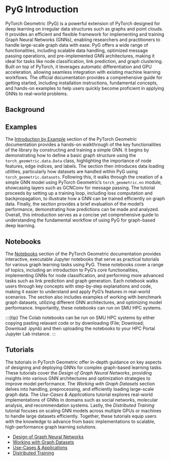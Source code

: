 # PyG Introduction

PyTorch Geometric (PyG) is a powerful extension of PyTorch designed for deep
learning on irregular data structures such as graphs and point clouds. It
provides an efficient and flexible framework for implementing and training Graph
Neural Networks (GNNs), enabling researchers and practitioners to handle
large-scale graph data with ease. PyG offers a wide range of functionalities,
including scalable data handling, optimized message passing operations, and
pre-implemented GNN architectures, making it ideal for tasks like node
classification, link prediction, and graph clustering. Built on top of PyTorch,
it leverages automatic differentiation and GPU acceleration, allowing seamless
integration with existing machine learning workflows. The official documentation
provides a comprehensive guide for getting started, including installation
instructions, fundamental concepts, and hands-on examples to help users quickly
become proficient in applying GNNs to real-world problems.

## Background

## Examples

The [Introduction by
Example](https://pytorch-geometric.readthedocs.io/en/latest/get_started/introduction.html)
section of the PyTorch Geometric documentation provides a hands-on walkthrough
of the key functionalities of the library by constructing and training a simple
GNN. It begins by demonstrating how to define a basic graph structure using the
`torch_geometric.data.Data` class, highlighting the importance of node features,
edge indices, and labels. The section then introduces data loading utilities,
particularly how datasets are handled within PyG using
`torch_geometric.datasets`. Following this, it walks through the creation of a
simple GNN model using PyTorch Geometric’s `torch_geometric.nn` module,
showcasing layers such as GCNConv for message passing. The tutorial proceeds by
setting up a training loop, including loss computation and backpropagation, to
illustrate how a GNN can be trained efficiently on graph data. Finally, the
section provides a brief evaluation of the model’s performance, demonstrating
how predictions can be made and analyzed. Overall, this introduction serves as a
concise yet comprehensive guide to understanding the fundamental workflow of
using PyG for graph-based deep learning.

## Notebooks

The
[Notebooks](https://pytorch-geometric.readthedocs.io/en/latest/get_started/colabs.html)
section of the PyTorch Geometric documentation provides interactive, executable
Jupyter notebooks that serve as practical tutorials for various graph learning
tasks using PyG. These notebooks cover a range of topics, including an
introduction to PyG’s core functionalities, implementing GNNs for node
classification, and performing more advanced tasks such as link prediction and
graph generation. Each notebook walks users through key concepts with
step-by-step explanations and code, making it easier to understand and apply
PyG’s features in real-world scenarios. The section also includes examples of
working with benchmark graph datasets, utilizing different GNN architectures,
and optimizing model performance. Importantly, these notebooks can run on SMU
HPC systems.

:::{tip} The Colab notebooks can be run on SMU HPC systems by either copying
pasting relavant code or by downloading (File; Download; Download .ipynb) and
then uploading the notebooks to your HPC Portal Jupyter Lab instance. :::

## Tutorials

The tutorials in PyTorch Geometric offer in-depth guidance on key aspects of
designing and deploying GNNs for complex graph-based learning tasks. These
tutorials cover the *Design of Graph Neural Networks*, providing insights into
various GNN architectures and optimization strategies to improve model
performance. The *Working with Graph Datasets* section delves into handling,
preprocessing, and efficiently loading large-scale graph data. The *Use-Cases &
Applications* tutorial explores real-world implementations of GNNs in domains
such as social networks, molecular analysis, and recommendation systems. Lastly,
the *Distributed Training* tutorial focuses on scaling GNN models across multiple
GPUs or machines to handle large datasets efficiently. Together, these tutorials
equip users with the knowledge to advance from basic implementations to
scalable, high-performance graph learning solutions.

- [Design of Graph Neural Networks](https://pytorch-geometric.readthedocs.io/en/latest/tutorial/gnn_design.html)
- [Working with Graph Datasets](https://pytorch-geometric.readthedocs.io/en/latest/tutorial/dataset.html)
- [Use-Cases & Applications](https://pytorch-geometric.readthedocs.io/en/latest/tutorial/application.html)
- [Distributed Training](https://pytorch-geometric.readthedocs.io/en/latest/tutorial/distributed.html)

